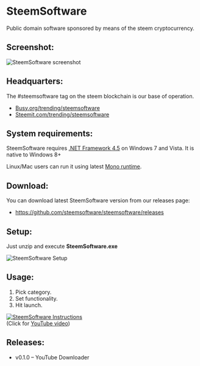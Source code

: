 # SteemSoftware

Public domain software sponsored by means of the steem cryptocurrency.

## Screenshot:

![SteemSoftware screenshot](https://i.imgsafe.org/14/148703f312.png  "SteemSoftware screenshot")

## Headquarters:

The #steemsoftware tag on the steem blockchain is our base of operation.

* [Busy.org/trending/steemsoftware](https://busy.org/trending/steemsoftware) 
* [Steemit.com/trending/steemsoftware](https://steemit.com/trending/steemsoftware)

## System requirements:

SteemSoftware requires [.NET Framework 4.5](https://www.microsoft.com/en-us/download/details.aspx?id=30653) on Windows 7 and Vista. It is native to Windows 8+

Linux/Mac users can run it using latest [Mono runtime](https://www.mono-project.com/download/stable/).

## Download:

You can download latest SteemSoftware version from our releases page:

* https://github.com/steemsoftware/steemsoftware/releases

## Setup:

Just unzip and execute **SteemSoftware.exe**

![SteemSoftware Setup](https://i.imgsafe.org/14/1487629ac1.png  "SteemSoftware Setup")

## Usage:

1. Pick category.
1. Set functionality.
1. Hit launch.


[![SteemSoftware Instructions](http://img.youtube.com/vi/3vEDgLQ3OdM/0.jpg)](http://www.youtube.com/watch?v=3vEDgLQ3OdM "SteemSoftware Instructions")  
(Click for [YouTube video](http://www.youtube.com/watch?v=3vEDgLQ3OdM "SteemSoftware Instructions"))

## Releases:

* v0.1.0 – YouTube Downloader